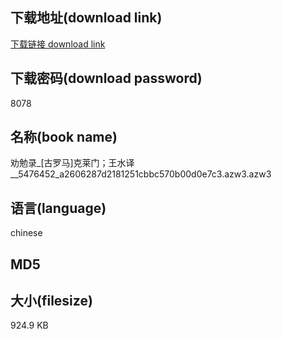 ## 下载地址(download link)
[下载链接 download link](https://voluble-croquembouche-d321dc.netlify.app/?s=%E5%8A%9D%E5%8B%89%E5%BD%95_%5B%E5%8F%A4%E7%BD%97%E9%A9%AC%5D%E5%85%8B%E8%8E%B1%E9%97%A8%EF%BC%9B%E7%8E%8B%E6%B0%B4%E8%AF%91__5476452_a2606287d2181251cbbc570b00d0e7c3.azw3)

## 下载密码(download password)
8078

## 名称(book name)
劝勉录_[古罗马]克莱门；王水译__5476452_a2606287d2181251cbbc570b00d0e7c3.azw3.azw3

## 语言(language)
chinese

## MD5


## 大小(filesize)
924.9 KB
